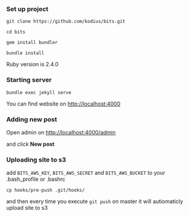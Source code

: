 ### Set up project

```
git clone https://github.com/kodius/bits.git
```
```
cd bits
```
```
gem install bundler
```
```
bundle install
```

Ruby version is 2.4.0

### Starting server

```bundle exec jekyll serve```

You can find website on [http://localhost:4000](http://localhost:4000)

### Adding new post

Open admin on [http://localhost:4000/admin](http://localhost:4000/admin)

and click **New post**

### Uploading site to s3

add `BITS_AWS_KEY`, `BITS_AWS_SECRET` and `BITS_AWS_BUCKET` to your .bash_profile or .bashrc

```
cp hooks/pre-push .git/hooks/
```

and then every time you execute `git push` on master it will autiomaticly upload site to s3